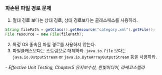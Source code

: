 ## 

### 파손된 파일 경로 문제

1. 절대 경로 보다는 상대 경로, 상대 경로보다는 클래스패스를 사용하라.
```java
String filePath = getClass().getResource("category.xml").getFile();
File resource = new File(filePath);
```
2. 특정 OS 종속된 파일 경로를 사용하지 않는다.
3. 파일클래스보다는 스트림으로 대체하라.
   `java.io.File` 보다는 `java.io.OutputStream` or `java.io.ByteArrayOutputStream` 등을 사용하라.



*- Effective Unit Testing, Chapter5 유지보수성, 한빛미디어, 라쎄코스켈라*